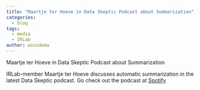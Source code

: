 ```yaml
---
title: "Maartje ter Hoeve in Data Skeptic Podcast about Summarization"
categories:
  - blog
tags:
  - media
  - IRLab
author: wzuidema
---
```



Maartje ter Hoeve in Data Skeptic Podcast about Summarization

IRLab-member Maartje ter Hoeve discusses automatic summarization in the latest Data Skeptic podcast. Go check out the podcast at [Spotify](https://open.spotify.com/episode/3tuLJjyE8hCFkWZ0D4rcYr)



